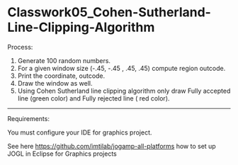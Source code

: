 # Classwork05_Cohen-Sutherland-Line-Clipping-Algorithm

Process:

1. Generate 100 random numbers.
2. For a given window size (-.45, -.45 , .45, .45) compute region outcode.
3. Print the coordinate, outcode.
4. Draw the window as well.
5. Using Cohen Sutherland line clipping algorithm  only draw Fully accepted line (green color) and Fully rejected line ( red color).



-----------------
Requirements: 

You must configure your IDE for graphics project.

See here https://github.com/imtilab/jogamp-all-platforms how to set up JOGL in Eclipse for Graphics projects
